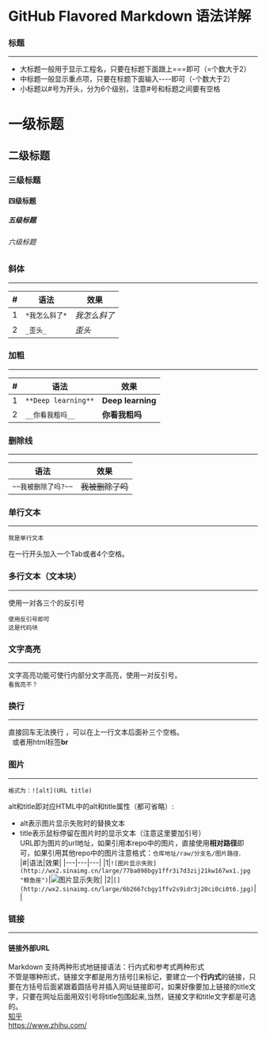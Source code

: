 GitHub Flavored Markdown 语法详解
================================
### 标题
-------
- 大标题一般用于显示工程名，只要在标题下面跟上===即可（=个数大于2）<br>
- 中标题一般显示重点项，只要在标题下面输入----即可（-个数大于2）<br>
- 小标题以#号为开头，分为6个级别，注意#号和标题之间要有空格<br> 
# 一级标题
## 二级标题
### 三级标题
#### 四级标题
##### 五级标题
###### 六级标题

### 斜体
-------
|#|语法|效果|
|----|---|-------|
|1|`*我怎么斜了*`|*我怎么斜了*|
|2|`_歪头_`|_歪头_|
### 加粗
-------
|#|语法|效果|
|---|---|---|
|1|`**Deep learning**`|**Deep learning**|
|2|`__你看我粗吗__`|__你看我粗吗__|
### 删除线
----------
|语法|效果|
|---|---|
|`~~我被删除了吗?~~`|~~我被删除了吗~~|
### 单行文本
-----------
	我是单行文本
在一行开头加入一个Tab或者4个空格。   
### 多行文本（文本块）
-------------
使用一对各三个的反引号<br>
```
使用反引号即可
这是代码块
```
### 文字高亮
------------
文字高亮功能可使行内部分文字高亮，使用一对反引号。<br>
`看我亮不？`
### 换行
-------
直接回车无法换行 ，可以在上一行文本后面补三个空格。<br>   
或者用html标签**br**
### 图片
--------
	格式为：![alt](URL title)
alt和title即对应HTML中的alt和title属性（都可省略）:<br>
- alt表示图片显示失败时的替换文本<br>
- title表示鼠标停留在图片时的显示文本（注意这里要加引号）<br>
URL即为图片的url地址，如果引用本repo中的图片，直接使用**相对路径**即可，如果引用其他repo中的图片注意格式：`仓库地址/raw/分支名/图片路径`.<br>
|#|语法|效果|
|---|---|---|
|1|`![图片显示失败](http://wx2.sinaimg.cn/large/77ba098bgy1ffr3i7d3zij21kw167wx1.jpg "鲸鱼座")`|![图片显示失败](http://wx2.sinaimg.cn/large/77ba098bgy1ffr3i7d3zij21kw167wx1.jpg "鲸鱼座")|
|2|`[](http://wx2.sinaimg.cn/large/6b2667cbgy1ffv2s9idr3j20ci0ci0t6.jpg)`|[](http://wx2.sinaimg.cn/large/6b2667cbgy1ffv2s9idr3j20ci0ci0t6.jpg)|

### 链接
--------
#### 链接外部URL
Markdown 支持两种形式地链接语法：行内式和参考式两种形式<br>
不管是哪种形式，链接文字都是用方括号[]来标记，要建立一个**行内式**的链接，只要在方括号后面紧跟着圆括号并插入网址链接即可，如果好像要加上链接的title文字，只要在网址后面用双引号将title包围起来,当然，链接文字和title文字都是可选的。<br>
[知乎](https://www.zhihu.com/ "首页")<br>
https://www.zhihu.com/
